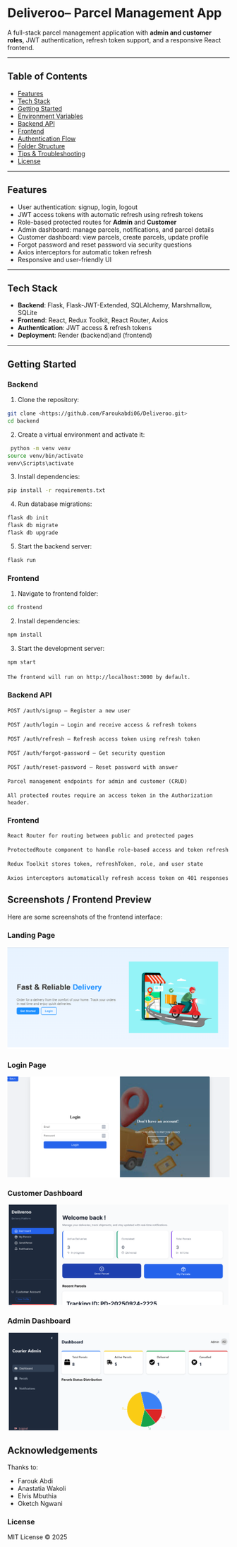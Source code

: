 # Deliveroo– Parcel Management App

A full-stack parcel management application with **admin and customer roles**, JWT authentication, refresh token support, and a responsive React frontend.

---

## Table of Contents

- [Features](#features)
- [Tech Stack](#tech-stack)
- [Getting Started](#getting-started)
- [Environment Variables](#environment-variables)
- [Backend API](#backend-api)
- [Frontend](#frontend)
- [Authentication Flow](#authentication-flow)
- [Folder Structure](#folder-structure)
- [Tips & Troubleshooting](#tips--troubleshooting)
- [License](#license)

---

## Features

- User authentication: signup, login, logout
- JWT access tokens with automatic refresh using refresh tokens
- Role-based protected routes for **Admin** and **Customer**
- Admin dashboard: manage parcels, notifications, and parcel details
- Customer dashboard: view parcels, create parcels, update profile
- Forgot password and reset password via security questions
- Axios interceptors for automatic token refresh
- Responsive and user-friendly UI

---

## Tech Stack

- **Backend**: Flask, Flask-JWT-Extended, SQLAlchemy, Marshmallow, SQLite
- **Frontend**: React, Redux Toolkit, React Router, Axios
- **Authentication**: JWT access & refresh tokens
- **Deployment**: Render (backend)and (frontend)

---

## Getting Started

### Backend

1. Clone the repository:

```bash
git clone <https://github.com/Faroukabdi06/Deliveroo.git>
cd backend
```

2. Create a virtual environment and activate it:
```bash
 python -m venv venv
source venv/bin/activate
venv\Scripts\activate
```

3. Install dependencies:
```bash
pip install -r requirements.txt
```

4. Run database migrations:
```bash
flask db init
flask db migrate
flask db upgrade
```

5. Start the backend server:
```bash
flask run
```
### Frontend

1. Navigate to frontend folder:
```bash
cd frontend
```

2. Install dependencies:
```bash
npm install
```

3. Start the development server:
```bash
npm start

The frontend will run on http://localhost:3000 by default.
```

### Backend API
```
POST /auth/signup – Register a new user

POST /auth/login – Login and receive access & refresh tokens

POST /auth/refresh – Refresh access token using refresh token

POST /auth/forgot-password – Get security question

POST /auth/reset-password – Reset password with answer

Parcel management endpoints for admin and customer (CRUD)

All protected routes require an access token in the Authorization header.
```

### Frontend
```
React Router for routing between public and protected pages

ProtectedRoute component to handle role-based access and token refresh

Redux Toolkit stores token, refreshToken, role, and user state

Axios interceptors automatically refresh access token on 401 responses
```

## Screenshots / Frontend Preview

Here are some screenshots of the frontend interface:

### Landing Page
![Landing Page](screenshots/Screenshot%202025-10-03%20190546.png)

### Login Page
![Login Page](screenshots/Screenshot%202025-10-03%20190606.png)

### Customer Dashboard
![Customer Dashboard](screenshots/Screenshot%202025-10-03%20190941.png)



### Admin Dashboard
![Admin Dashboard](screenshots/Screenshot%202025-10-03%20190624.png)


## Acknowledgements
Thanks to:
- Farouk Abdi
- Anastatia Wakoli
- Elvis Mbuthia
- Oketch Ngwani

### License

MIT License © 2025

